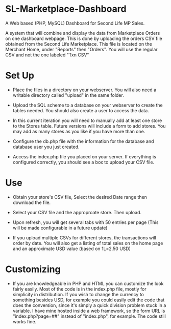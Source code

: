 # SL-Marketplace-Dashboard
A Web based (PHP, MySQL) Dashboard for Second Life MP Sales.

A system that will combine and display the data from Marketplace Orders on one dashboard webpage.  This is done by uploading the orders CSV file obtained from the Second Life Marketplace.  This file is located on the Merchant Home, under "Reports" then "Orders".  You will use the regular CSV and not the one labeled "Txn CSV"  

# Set Up

* Place the files in a directory on your webserver.  You will also need a writable directory called "upload" in the same folder.

* Upload the SQL scheme to a database on your webserver to create the tables needed.  You should also create a user to access the data.

* In this current iteration you will need to manually add at least one store to the Stores table.  Future versions will include a form to add stores.  You may add as many stores as you like if you have more than one.

* Configure the db.php file with the information for the database and database user you just created.

* Access the index.php file you placed on your server.  If everything is configured correctly, you should see a box to upload your CSV file.

# Use

* Obtain your store's CSV file, Select the desired Date range then download the file.  

* Select your CSV file and the approproate store.  Then upload.

* Upon refresh, you will get several tabs with 50 entries per page (This will be made configurable in a future update)

* If you upload multiple CSVs for different stores, the transactions will order by date.  You will also get a listing of total sales on the home page and an approximate USD value (based on 1L$=$2.50 USD)

# Customizing

* If you are knowledgeable in PHP and HTML you can customize the look fairly easily.  Most of the code is in the index.php file, mostly for simplicity in distribution.  If you wish to change the currency to something besides USD, for example you could easily edit the code that does the conversion, since it's simply a quick division problem stuck in a variable.  I have mine hosted inside a web framework, so the form URL is "index.php?page=##" instead of "index.php", for example.  The code still works fine.






